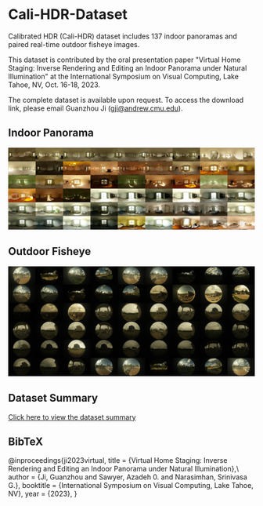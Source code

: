 # Cali-HDR-Dataset
Calibrated HDR (Cali-HDR) dataset includes 137 indoor panoramas and paired real-time outdoor fisheye images.

This dataset is contributed by the oral presentation paper "Virtual Home Staging: Inverse Rendering and Editing an Indoor Panorama under Natural Illumination" at the International Symposium on Visual Computing, Lake Tahoe, NV, Oct. 16-18, 2023. 

The complete dataset is available upon request. 
To access the download link, please email Guanzhou Ji (gji@andrew.cmu.edu). 

## Indoor Panorama
![Image Alt Text](scene.jpg)

## Outdoor Fisheye
![Image Alt Text](env.jpg)

## Dataset Summary
[Click here to view the dataset summary](Cali-HDR_data.pdf)


## BibTeX
@inproceedings{ji2023virtual,
      title = {Virtual Home Staging: Inverse Rendering and Editing an Indoor Panorama under Natural Illumination},\\
      author = {Ji, Guanzhou and Sawyer, Azadeh 0. and Narasimhan, Srinivasa G.},
      booktitle = {International Symposium on Visual Computing, Lake Tahoe, NV},
      year = {2023},
  }
